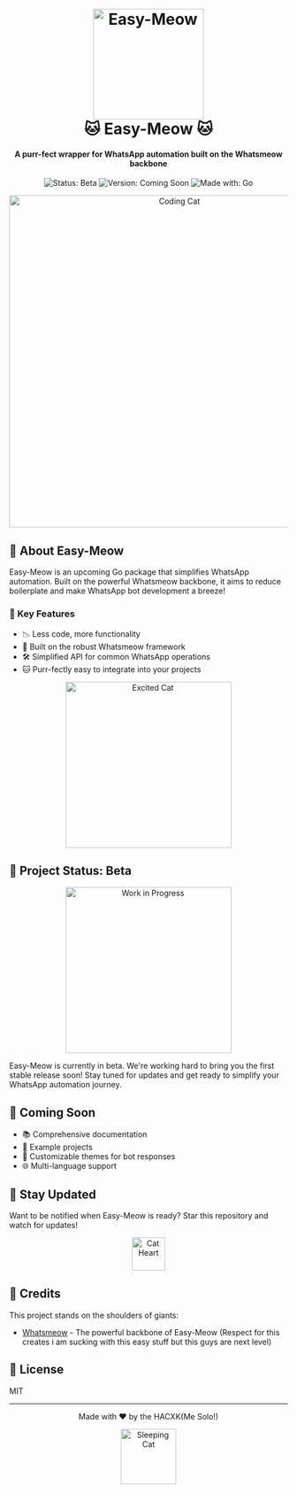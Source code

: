 <h1 align="center">
  <br>
  <img src="https://media.giphy.com/media/vFKqnCdLPNOKc/giphy.gif" alt="Easy-Meow" width="200">
  <br>
  🐱 Easy-Meow 🐱
  <br>
</h1>

<h4 align="center">A purr-fect wrapper for WhatsApp automation built on the Whatsmeow backbone</h4>

<p align="center">
  <img src="https://img.shields.io/badge/status-beta-blue.svg" alt="Status: Beta">
  <img src="https://img.shields.io/badge/version-coming%20soon-orange.svg" alt="Version: Coming Soon">
  <img src="https://img.shields.io/badge/made%20with-Go-00ADD8.svg" alt="Made with: Go">
</p>

<p align="center">
  <img src="https://media.giphy.com/media/JIX9t2j0ZTN9S/giphy.gif" alt="Coding Cat" width="600">
</p>

## 🚀 About Easy-Meow

Easy-Meow is an upcoming Go package that simplifies WhatsApp automation. Built on the powerful Whatsmeow backbone, it aims to reduce boilerplate and make WhatsApp bot development a breeze!

### 🌟 Key Features

- 📉 Less code, more functionality
- 🚀 Built on the robust Whatsmeow framework
- 🛠 Simplified API for common WhatsApp operations
- 🐱 Purr-fectly easy to integrate into your projects

<p align="center">
  <img src="https://media.giphy.com/media/3oKIPnAiaMCws8nOsE/giphy.gif" alt="Excited Cat" width="300">
</p>

## 🚧 Project Status: Beta

<p align="center">
  <img src="https://media.giphy.com/media/3o7btXkbsV26U95Uly/giphy.gif" alt="Work in Progress" width="300">
</p>

Easy-Meow is currently in beta. We're working hard to bring you the first stable release soon! Stay tuned for updates and get ready to simplify your WhatsApp automation journey.

## 🔮 Coming Soon

- 📚 Comprehensive documentation
- 🧪 Example projects
- 🎨 Customizable themes for bot responses
- 🌐 Multi-language support

## 💌 Stay Updated

Want to be notified when Easy-Meow is ready? Star this repository and watch for updates!

<p align="center">
  <img src="https://media.giphy.com/media/LmNwrBhejkK9EFP504/giphy.gif" alt="Cat Heart" width="60">
</p>

## 🙌 Credits

This project stands on the shoulders of giants:

- [Whatsmeow](https://github.com/tulir/whatsmeow) - The powerful backbone of Easy-Meow (Respect for this creates i am sucking with this easy stuff but this guys are next level)

## 📄 License

MIT

---

<p align="center">
  Made with ❤️ by the HACXK(Me Solo!)
</p>

<p align="center">
  <img src="https://media.giphy.com/media/WYEWpk4lRPDq0/giphy.gif" alt="Sleeping Cat" width="100">
</p>